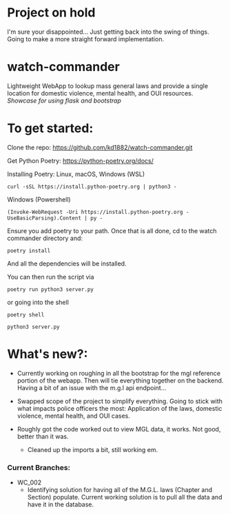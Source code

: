 # Project on hold
I'm sure your disappointed... Just getting back into the swing of things. Going to make a more straight forward implementation.

# watch-commander
Lightweight WebApp to lookup mass general laws and provide a single location for domestic violence, mental health, and OUI resources.
*Showcase for using flask and bootstrap*

# To get started:

Clone the repo:
https://github.com/kd1882/watch-commander.git

Get Python Poetry:
https://python-poetry.org/docs/

Installing Poetry:
Linux, macOS, Windows (WSL)
```
curl -sSL https://install.python-poetry.org | python3 -
```

Windows (Powershell)
```
(Invoke-WebRequest -Uri https://install.python-poetry.org -UseBasicParsing).Content | py -
```

Ensure you add poetry to your path. Once that is all done, cd to the watch commander directory and:
```
poetry install
```
And all the dependencies will be installed.

You can then run the script via 
```
poetry run python3 server.py
```

or going into the shell
```
poetry shell

python3 server.py
```

# What's new?:

- Currently working on roughing in all the bootstrap for the mgl reference portion of the webapp. Then will tie everything together on the backend. Having a bit of an issue with the m.g.l api endpoint...

- Swapped scope of the project to simplify everything. Going to stick with what impacts police officers the most: Application of the laws, domestic violence, mental health, and OUI cases.

- Roughly got the code worked out to view MGL data, it works. Not good, better than it was.
    - Cleaned up the imports a bit, still working em.

### Current Branches:

- WC_002 
    - Identifying solution for having all of the M.G.L. laws (Chapter and Section) populate. Current working solution is to pull all the data and have it in the database.
